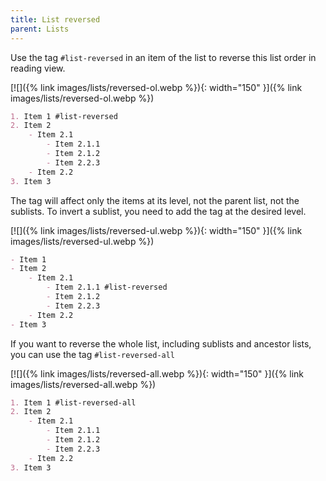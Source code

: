 ```yaml
---
title: List reversed
parent: Lists
---
```


Use the tag `#list-reversed` in an item of the list to reverse this list order in reading view.

[![]({% link images/lists/reversed-ol.webp %}){: width="150" }]({% link images/lists/reversed-ol.webp %})

```markdown
1. Item 1 #list-reversed
2. Item 2
    - Item 2.1
        - Item 2.1.1
        - Item 2.1.2
        - Item 2.2.3
    - Item 2.2
3. Item 3
```

The tag will affect only the items at its level, not the parent list, not the sublists. To invert a sublist, you need to add the tag at the desired level.

[![]({% link images/lists/reversed-ul.webp %}){: width="150" }]({% link images/lists/reversed-ul.webp %})

```markdown
- Item 1
- Item 2
    - Item 2.1
        - Item 2.1.1 #list-reversed
        - Item 2.1.2
        - Item 2.2.3
    - Item 2.2
- Item 3
```

If you want to reverse the whole list, including sublists and ancestor lists, you can use the tag `#list-reversed-all`

[![]({% link images/lists/reversed-all.webp %}){: width="150" }]({% link images/lists/reversed-all.webp %})

```markdown
1. Item 1 #list-reversed-all
2. Item 2
    - Item 2.1
        - Item 2.1.1
        - Item 2.1.2
        - Item 2.2.3
    - Item 2.2
3. Item 3
```